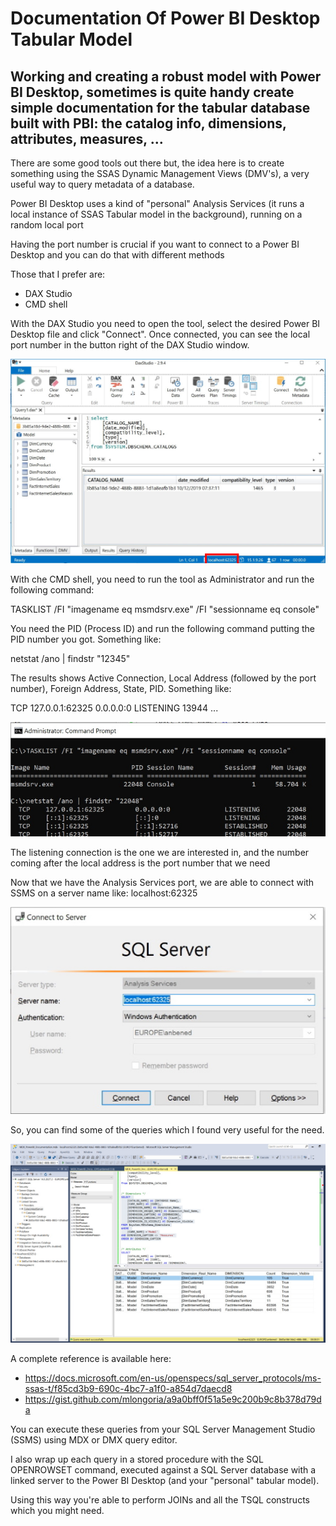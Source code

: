 # Documentation Of Power BI Desktop Tabular Model

## Working and creating a robust model with Power BI Desktop, sometimes is quite handy create simple documentation for the tabular database built with PBI: the catalog info, dimensions, attributes, measures, ...

There are some good tools out there but, the idea here is to create something using the SSAS Dynamic Management Views (DMV's), a very useful way to query metadata of a database. 

Power BI Desktop uses a kind of "personal" Analysis Services (it runs a local instance of SSAS Tabular model in the background), running on a random local port

Having the port number is crucial if you want to connect to a Power BI Desktop and you can do that with different methods

Those that I prefer are:
- DAX Studio
- CMD shell

With the DAX Studio you need to open the tool, select the desired Power BI Desktop file and click "Connect".
Once connected, you can see the local port number in the button right of the DAX Studio window.

![DAX Studio](images/daxstudio.JPG)

With che CMD shell, you need to run the tool as Administrator and run the following command:

TASKLIST /FI "imagename eq msmdsrv.exe" /FI "sessionname eq console"

You need the PID (Process ID) and run the following command putting the PID number you got.
Something like:

netstat /ano | findstr "12345"

The results shows Active Connection, Local Address (followed by the port number), Foreign Address, State, PID. Something like:

TCP      127.0.0.1:62325        0.0.0.0:0       LISTENING    13944
...

![CMD Shell](images/cmdshell.jpg)

The listening connection is the one we are interested in, and the number coming after the local address is the port number that we need

Now that we have the Analysis Services port, we are able to connect with SSMS on a server name like: localhost:62325

![SQL Server Management Studio](images/ssms.jpg)

So, you can find some of the queries which I found very useful for the need. 

![MDX Query](images/querymdx.jpg)

A complete reference is available here:
- https://docs.microsoft.com/en-us/openspecs/sql_server_protocols/ms-ssas-t/f85cd3b9-690c-4bc7-a1f0-a854d7daecd8
- https://gist.github.com/mlongoria/a9a0bff0f51a5e9c200b9c8b378d79da 

You can execute these queries from your SQL Server Management Studio (SSMS) using MDX or DMX query editor.

I also wrap up each query in a stored procedure with the SQL OPENROWSET command, executed against a SQL Server database with a linked server to the Power BI Desktop (and your "personal" tabular model).

Using this way you're able to perform JOINs and all the TSQL constructs which you might need.
